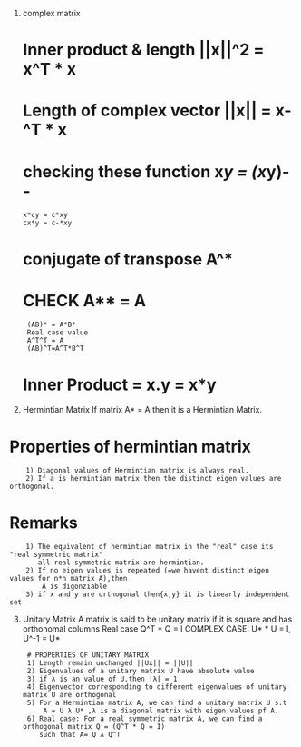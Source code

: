 1) complex matrix
   # Inner product & length ||x||^2 = x^T * x
   # Length of complex vector ||x|| = x-^T * x
   # checking these function x*y = (x*y)--
       x*cy = c*xy
       cx*y = c-*xy
   # conjugate of transpose A^*
   #   CHECK A** = A
        (AB)* = A*B*
        Real case value 
        A^T^T = A
        (AB)^T=A^T*B^T
   # Inner Product = x.y = x*y
 
 2) Hermintian Matrix
    If matrix A* = A then it is a Hermintian Matrix.
    
   # Properties of hermintian matrix
        1) Diagonal values of Hermintian matrix is always real.
        2) If a is hermintian matrix then the distinct eigen values are orthogonal.
   
   # Remarks
        1) The equivalent of hermintian matrix in the "real" case its "real symmetric matrix"
           all real symmetric matrix are hermintian.
        2) If no eigen values is repeated (=we havent distinct eigen values for n*n matrix A),then
            A is digonziable 
        3) if x and y are orthogonal then{x,y} it is linearly independent set 

3) Unitary Matrix
        A matrix is said to be unitary matrix   if it is square and has orthonomal columns
        Real case Q^T * Q = I
        COMPLEX CASE: U* * U = I, U^-1 = U*
        
        
        # PROPERTIES OF UNITARY MATRIX 
        1) Length remain unchanged ||Ux|| = ||U||
        2) Eigenvalues of a unitary matrix U have absolute value 
        3) if λ is an value of U,then |λ| = 1 
        4) Eigenvector corresponding to different eigenvalues of unitary matrix U are orthogonal
        5) For a Hermintian matrix A, we can find a unitary matrix U s.t
            A = U λ U* ,λ is a diagonal matrix with eigen values pf A.
        6) Real case: For a real symmetric matrix A, we can find a orthogonal matrix Q = (Q^T * Q = I)
           such that A= Q λ Q^T
        
